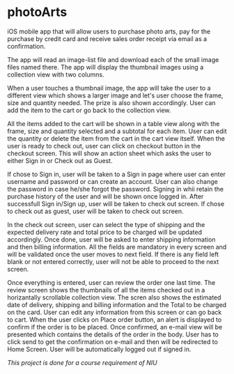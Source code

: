 # photoArts
iOS mobile app that will allow users to purchase photo arts, pay for the purchase by credit card and receive sales order receipt via
email as a confirmation.


The app will read an image-list file and download each of the small image files named there. The app will display the thumbnail images using a collection view with two columns.

When a user touches a thumbnail image, the app will take the user to a different view which shows a larger image and let's user choose the frame, size and quantity needed. The prize is also shown accordingly. User can add the item to the cart or go back to the collection view.

All the items added to the cart will be shown in a table view along with the frame, size and quantity selected and a subtotal for each item. User can edit the quantity or delete the item from the cart in the cart view itself. When the user is ready to check out, user can click on checkout button in the checkout screen. This will show an action sheet which asks the user to either Sign in or Check out as Guest. 

If chose to Sign in, user will be taken to a Sign in page where user can enter username and password or can create an account. User can also change the password in case he/she forgot the password. Signing in whii retain the purchase history of the user and will be shown once logged in. After successfull Sign in/Sign up, user will be taken to check out screen. If chose to check out as guest, user will be taken to check out screen.

In the check out screen, user can select the type of shipping and the expected delivery rate and total price to be charged will be updated accordingly. Once done, user will be asked to enter shipping information and then billing information. All the fields are mandatory in every screen and will be validated once the user moves to next field. If there is any field left blank or not entered correctly, user will not be able to proceed to the next screen.

Once everything is entered, user can review the order one last time. The review screen shows the thumbnails of all the items checked out in a horizantally scrollable collection view. The scren also shows the estimated date of delivery, shipping and billing information and the Total to be charged on the card. User can edit any information from this screen or can go back to cart. When the user clicks on Place order button, an alert is displayed to confirm if the order is to be placed. Once confirmed, an e-mail view will be presented which contains the details of the order in the body. User has to click send to get the confirmation on e-mail and then will be redirected to Home Screen. User will be automatically logged out if signed in. 


_This project is done for a course requirement of NIU_
